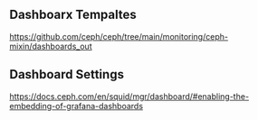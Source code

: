 ## Dashboarx Tempaltes
https://github.com/ceph/ceph/tree/main/monitoring/ceph-mixin/dashboards_out

## Dashboard Settings
https://docs.ceph.com/en/squid/mgr/dashboard/#enabling-the-embedding-of-grafana-dashboards
